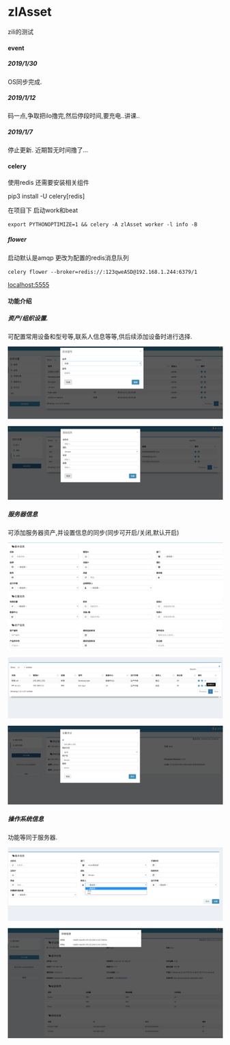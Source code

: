 

# zlAsset
zili的测试



#### event

##### 2019/1/30

OS同步完成.

##### 2019/1/12

码一点,争取把ilo撸完,然后停段时间,要充电..讲课..


##### 2019/1/7

停止更新.
近期暂无时间撸了...


#### celery

使用redis 还需要安装相关组件

pip3 install -U celery[redis]


在项目下 启动work和beat

`export PYTHONOPTIMIZE=1 && celery -A zlAsset worker -l info -B`


##### flower

启动默认是amqp
更改为配置的redis消息队列

`celery flower --broker=redis://:123qweASD@192.168.1.244:6379/1`

[localhost:5555](localhost:5555)



#### 功能介绍

##### 资产/组织设置.

可配置常用设备和型号等,联系人信息等等,供后续添加设备时进行选择.

![资产设置](https://github.com/dl1548/zlAsset/blob/master/zlAsset/readme_img/setData.png)

![组织设置](https://github.com/dl1548/zlAsset/blob/master/zlAsset/readme_img/setOrg.png)

##### 服务器信息

可添加服务器资产,并设置信息的同步(同步可开启/关闭,默认开启)

![添加资产](https://github.com/dl1548/zlAsset/blob/master/zlAsset/readme_img/addHd.png)

![资产列表](https://github.com/dl1548/zlAsset/blob/master/zlAsset/readme_img/hdData.png)

![同步信息](https://github.com/dl1548/zlAsset/blob/master/zlAsset/readme_img/hdSync.png)

##### 操作系统信息

功能等同于服务器.

![添加系统](https://github.com/dl1548/zlAsset/blob/master/zlAsset/readme_img/addOs.png)

![同步信息](https://github.com/dl1548/zlAsset/blob/master/zlAsset/readme_img/osSync.png)



